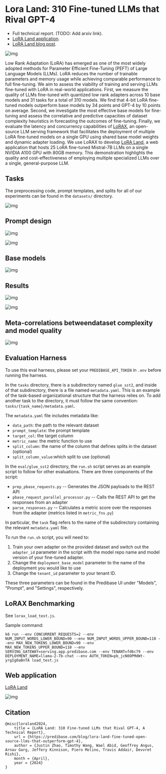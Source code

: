 # Lora Land: 310 Fine-tuned LLMs that Rival GPT-4

- Full technical report. (TODO: Add arxiv link).
- [LoRA Land application](https://predibase.com/lora-land).
- [LoRA Land blog post](https://predibase.com/blog/lora-land-fine-tuned-open-source-llms-that-outperform-gpt-4).

![img](img/header.png)

Low Rank Adaptation (LoRA) has emerged as one of the most widely adopted methods
for Parameter Efficient Fine-Tuning (PEFT) of Large Language Models (LLMs). LoRA
reduces the number of trainable parameters and memory usage while achieving comparable
performance to full fine-tuning. We aim to assess the viability of training and serving LLMs
fine-tuned with LoRA in real-world applications. First, we measure the quality of LLMs
fine-tuned with quantized low rank adapters across 10 base models and 31 tasks for a total of
310 models. We find that 4-bit LoRA fine-tuned models outperform base models by 34 points
and GPT-4 by 10 points on average. Second, we investigate the most effective base models
for fine-tuning and assess the correlative and predictive capacities of dataset complexity
heuristics in forecasting the outcomes of fine-tuning. Finally, we evaluate the latency and
concurrency capabilities of [LoRAX](https://github.com/predibase/lorax), an open-source LLM serving framework that facilitates
the deployment of multiple LoRA fine-tuned models on a single GPU using shared base
model weights and dynamic adapter loading. We use LoRAX to develop [LoRA Land](https://predibase.com/lora-land), a
web application that hosts 25 LoRA fine-tuned Mistral-7B LLMs on a single NVIDIA A100
GPU with 80GB memory. This demonstration highlights the quality and cost-effectiveness
of employing multiple specialized LLMs over a single, general-purpose LLM.

## Tasks

The preprocessing code, prompt templates, and splits for all of our experiments can be found in the `datasets/` directory.

![img](img/tasks.png)

## Prompt design

![img](img/prompt_design.png)

![img](img/prompt_examples.png)

## Base models

![img](img/base_models.png)

## Results

![img](img/performance_lift.png)

![img](img/full_table.png)

## Meta-correlations betweendataset complexity and model quality

![img](img/meta_correlations.png)

## Evaluation Harness

To use this eval harness, please set your `PREDIBASE_API_TOKEN` in `.env` before running the harness.

In the `tasks` directory, there is a subdirectory named `glue_sst2`, and inside of that subdirectory, there is a file named `metadata.yaml`. This is an example of the task-based organizational structure that the harness relies on. To add another task to the directory, it must follow the same convention: `tasks/{task_name}/metadata.yaml`.

The `metadata.yaml` file includes metadata like:
- `data_path`: the path to the relevant dataset
- `prompt_template`: the prompt template
- `target_col`: the target column
- `metric_name`: the metric function to use
- `split_column`: the name of the column that defines splits in the dataset (optional)
- `split_column_value`:which split to use (optional)

In the `eval/glue_sst2` directory, the `run.sh` script serves as an example script to follow for other evaluations. There are three components of the script:
- `prep_pbase_requests.py` -- Generates the JSON payloads to the REST API
- `pbase_request_parallel_processor.py` -- Calls the REST API to get the responses from an adapter
- `parse_responses.py` -- Calculates a metric score over the responses from the adapter (metrics listed in `metric_fns.py`)

In particular, the `task` flag refers to the name of the subdirectory containing the relevant `metadata.yaml` file.

To run the `run.sh` script, you will need to:
1. Train your own adapter on the provided dataset and switch out the `adapter_id` parameter in the script with the model repo name and model version of your fine-tuned adapter.
2. Change the `deployment_base_model` parameter to the name of the deployment you would like to use
3. Change the `tenant_id` parameter to your tenant ID.

These three parameters can be found in the Predibase UI under "Models", "Prompt", and "Settings", respectively.

## LoRAX Benchmarking

See `lorax_load_test.js`.

Sample command:

```
k6 run --env CONCURRENT_REQUESTS=2 --env NUM_INPUT_WORDS_LOWER_BOUND=90 --env NUM_INPUT_WORDS_UPPER_BOUND=110 --env MAX_NEW_TOKENS_LOWER_BOUND=90 --env MAX_NEW_TOKENS_UPPER_BOUND=110 --env SERVING_GATEWAY=serving.app.predibase.com --env TENANT=fd6c79 --env DEPLOYMENT_NAME=llama-2-7b-chat --env AUTH_TOKEN=pb_jcN0OPMdWt-yrgIg0aBnTA load_test.js
```

## Web application

[LoRA Land](https://predibase.com/lora-land)

![img](img/lora_land.png)


## Citation

```
@misc{loraland2024,
    title = {LoRA Land: 310 Fine-tuned LLMs that Rival GPT-4, A Technical Report},
    url = {https://predibase.com/blog/lora-land-fine-tuned-open-source-llms-that-outperform-gpt-4},
    author = {Justin Zhao, Timothy Wang, Wael Abid, Geoffrey Angus, Arnav Garg, Jeffery Kinnison, Piero Molino, Travis Addair, Devvret Rishi},
    month = {April},
    year = {2024}
}
```
